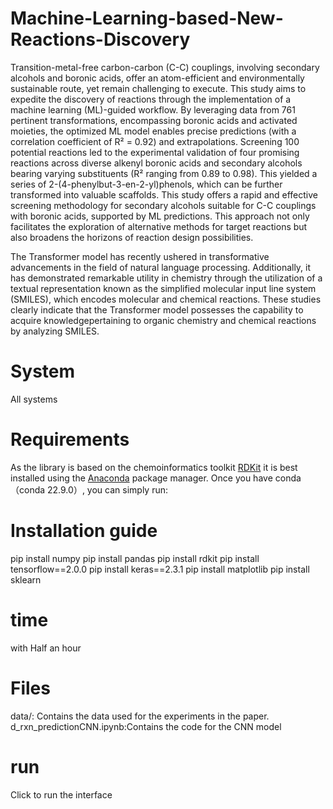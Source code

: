 # Machine-Learning-based-New-Reactions-Discovery
Transition-metal-free carbon-carbon (C-C) couplings, involving secondary alcohols and boronic acids, offer an atom-efficient and environmentally sustainable route, yet remain challenging to execute. This study aims to expedite the discovery of reactions through the implementation of a machine learning (ML)-guided workflow. By leveraging data from 761 pertinent transformations, encompassing boronic acids and activated moieties, the optimized ML model enables precise predictions (with a correlation coefficient of R² = 0.92) and extrapolations. Screening 100 potential reactions led to the experimental validation of four promising reactions across diverse alkenyl boronic acids and secondary alcohols bearing varying substituents (R² ranging from 0.89 to 0.98). This yielded a series of 2-(4-phenylbut-3-en-2-yl)phenols, which can be further transformed into valuable scaffolds. This study offers a rapid and effective screening methodology for secondary alcohols suitable for C-C couplings with boronic acids, supported by ML predictions. This approach not only facilitates the exploration of alternative methods for target reactions but also broadens the horizons of reaction design possibilities.


The Transformer model has recently ushered in transformative advancements in the field of natural language processing. Additionally, it has demonstrated remarkable utility in chemistry through the utilization of a textual representation known as the simplified molecular input line system (SMILES), which encodes molecular and chemical reactions. These studies clearly indicate that the Transformer model possesses the capability to acquire knowledgepertaining to organic chemistry and chemical reactions by analyzing SMILES.

# System
All systems

# Requirements
As the library is based on the chemoinformatics toolkit [RDKit](http://www.rdkit.org) it is best installed using the [Anaconda](https://docs.conda.io/en/latest/miniconda.html) package manager. Once you have conda（conda 22.9.0）, you can simply run:
# Installation guide
pip install numpy
pip install pandas
pip install rdkit
pip install tensorflow==2.0.0
pip install keras==2.3.1
pip install matplotlib
pip install sklearn
# time
with Half an hour

# Files
data/: Contains the data used for the experiments in the paper. 
d_rxn_predictionCNN.ipynb:Contains the code for the CNN model 

# run
Click to run the interface

